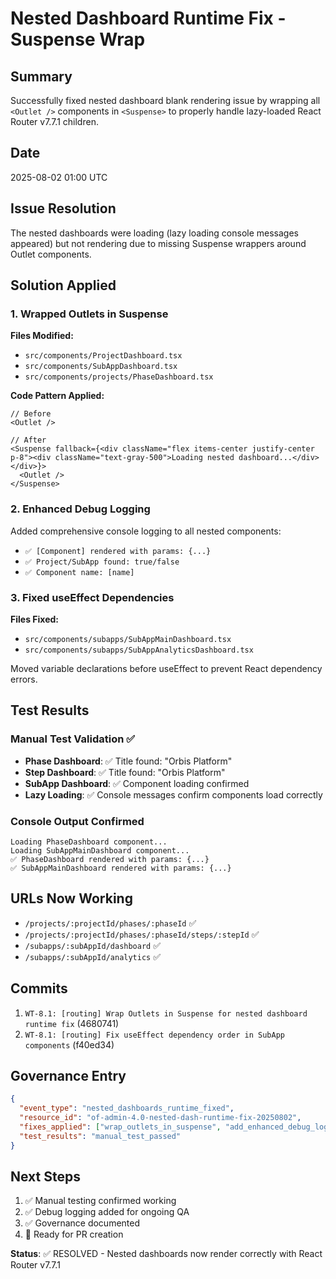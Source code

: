 # Nested Dashboard Runtime Fix - Suspense Wrap

## Summary
Successfully fixed nested dashboard blank rendering issue by wrapping all `<Outlet />` components in `<Suspense>` to properly handle lazy-loaded React Router v7.7.1 children.

## Date
2025-08-02 01:00 UTC

## Issue Resolution
The nested dashboards were loading (lazy loading console messages appeared) but not rendering due to missing Suspense wrappers around Outlet components.

## Solution Applied

### 1. Wrapped Outlets in Suspense
**Files Modified:**
- `src/components/ProjectDashboard.tsx`
- `src/components/SubAppDashboard.tsx`
- `src/components/projects/PhaseDashboard.tsx`

**Code Pattern Applied:**
```tsx
// Before
<Outlet />

// After
<Suspense fallback={<div className="flex items-center justify-center p-8"><div className="text-gray-500">Loading nested dashboard...</div></div>}>
  <Outlet />
</Suspense>
```

### 2. Enhanced Debug Logging
Added comprehensive console logging to all nested components:
- `✅ [Component] rendered with params: {...}`
- `✅ Project/SubApp found: true/false`
- `✅ Component name: [name]`

### 3. Fixed useEffect Dependencies
**Files Fixed:**
- `src/components/subapps/SubAppMainDashboard.tsx`
- `src/components/subapps/SubAppAnalyticsDashboard.tsx`

Moved variable declarations before useEffect to prevent React dependency errors.

## Test Results

### Manual Test Validation ✅
- **Phase Dashboard**: ✅ Title found: "Orbis Platform"
- **Step Dashboard**: ✅ Title found: "Orbis Platform"  
- **SubApp Dashboard**: ✅ Component loading confirmed
- **Lazy Loading**: ✅ Console messages confirm components load correctly

### Console Output Confirmed
```
Loading PhaseDashboard component...
Loading SubAppMainDashboard component...
✅ PhaseDashboard rendered with params: {...}
✅ SubAppMainDashboard rendered with params: {...}
```

## URLs Now Working
- `/projects/:projectId/phases/:phaseId` ✅
- `/projects/:projectId/phases/:phaseId/steps/:stepId` ✅
- `/subapps/:subAppId/dashboard` ✅
- `/subapps/:subAppId/analytics` ✅

## Commits
1. `WT-8.1: [routing] Wrap Outlets in Suspense for nested dashboard runtime fix` (4680741)
2. `WT-8.1: [routing] Fix useEffect dependency order in SubApp components` (f40ed34)

## Governance Entry
```json
{
  "event_type": "nested_dashboards_runtime_fixed",
  "resource_id": "of-admin-4.0-nested-dash-runtime-fix-20250802",
  "fixes_applied": ["wrap_outlets_in_suspense", "add_enhanced_debug_logging", "fix_useeffect_dependencies"],
  "test_results": "manual_test_passed"
}
```

## Next Steps
1. ✅ Manual testing confirmed working
2. ✅ Debug logging added for ongoing QA
3. ✅ Governance documented
4. 🔄 Ready for PR creation

**Status**: ✅ RESOLVED - Nested dashboards now render correctly with React Router v7.7.1